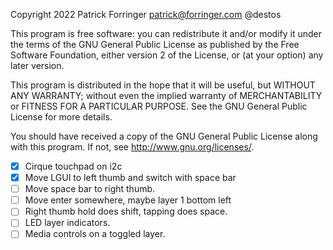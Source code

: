 Copyright 2022 Patrick Forringer patrick@forringer.com @destos

This program is free software: you can redistribute it and/or modify
it under the terms of the GNU General Public License as published by
the Free Software Foundation, either version 2 of the License, or
(at your option) any later version.

This program is distributed in the hope that it will be useful,
but WITHOUT ANY WARRANTY; without even the implied warranty of
MERCHANTABILITY or FITNESS FOR A PARTICULAR PURPOSE.  See the
GNU General Public License for more details.

You should have received a copy of the GNU General Public License
along with this program.  If not, see <http://www.gnu.org/licenses/>.

- [x] Cirque touchpad on i2c
- [x] Move LGUI to left thumb and switch with space bar
- [ ] Move space bar to right thumb.
- [ ] Move enter somewhere, maybe layer 1 bottom left
- [ ] Right thumb hold does shift, tapping does space.
- [ ] LED layer indicators.
- [ ] Media controls on a toggled layer.
